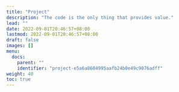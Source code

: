 ```yaml
---
title: "Project"
description: "The code is the only thing that provides value."
lead: ""
date: 2022-09-01T20:46:57+08:00
lastmod: 2022-09-01T20:46:57+08:00
draft: false
images: []
menu:
  docs:
    parent: ""
    identifier: "project-e5a6a8604995aafb24b0e49c9076adff"
weight: 40
toc: true
---
```

